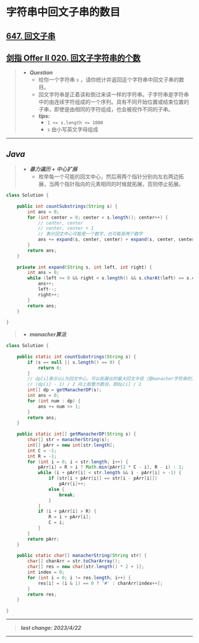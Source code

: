 # 字符串中回文子串的数目

## [647. 回文子串](https://leetcode.cn/problems/palindromic-substrings/)

## [剑指 Offer II 020. 回文子字符串的个数](https://leetcode.cn/problems/a7VOhD/)

> - ***Question***
>   - 给你一个字符串 `s` ，请你统计并返回这个字符串中回文子串的数目。
>   - 回文字符串是正着读和倒过来读一样的字符串。子字符串是字符串中的由连续字符组成的一个序列。具有不同开始位置或结束位置的子串，即使是由相同的字符组成，也会被视作不同的子串。
>   - ***tips:***
>     - `1 <= s.length <= 1000`
>     - `s` 由小写英文字母组成

---

## *Java*

> - ***暴力遍历 + 中心扩展***
>   - 枚举每一个可能的回文中心，然后用两个指针分别向左右两边拓展，当两个指针指向的元素相同的时候就拓展，否则停止拓展。

```java
class Solution {
    
    public int countSubstrings(String s) {
        int ans = 0;
        for (int center = 0; center < s.length(); center++) {
            // center, center
            // center, center + 1
            // 表示回文中心可能是一个数字，也可能是两个数字
            ans += expand(s, center, center) + expand(s, center, center + 1);
        }
        return ans;
    }
    
    private int expand(String s, int left, int right) {
        int ans = 0;
        while (left >= 0 && right < s.length() && s.charAt(left) == s.charAt(right)) {
            ans++;
            left--;
            right++;
        }
        return ans;
    }
    
}
```

> - ***manacher算法***

```java
class Solution {
    
    public static int countSubstrings(String s) {
        if (s == null || s.length() == 0) {
            return 0;
        }
        // dp[i]表示以i为回文中心，可以拓展出的最大回文半径（是manacher字符串的），那么dp[i] - 1就是以i为中心的最大回文串长度（原始的）
        // (dp[i] - 1) / 2 向上取整为数目，即dp[i] / 2
        int[] dp = getManacherDP(s);
        int ans = 0;
        for (int num : dp) {
            ans += num >> 1;
        }
        return ans;
    }
    
    public static int[] getManacherDP(String s) {
        char[] str = manacherString(s);
        int[] pArr = new int[str.length];
        int C = -1;
        int R = -1;
        for (int i = 0; i < str.length; i++) {
            pArr[i] = R > i ? Math.min(pArr[2 * C - i], R - i) : 1;
            while (i + pArr[i] < str.length && i - pArr[i] > -1) {
                if (str[i + pArr[i]] == str[i - pArr[i]])
                    pArr[i]++;
                else {
                    break;
                }
            }
            if (i + pArr[i] > R) {
                R = i + pArr[i];
                C = i;
            }
        }
        return pArr;
    }
    
    public static char[] manacherString(String str) {
        char[] charArr = str.toCharArray();
        char[] res = new char[str.length() * 2 + 1];
        int index = 0;
        for (int i = 0; i != res.length; i++) {
            res[i] = (i & 1) == 0 ? '#' : charArr[index++];
        }
        return res;
    }
    
}
```

---

> ***last change: 2023/4/22***

---
